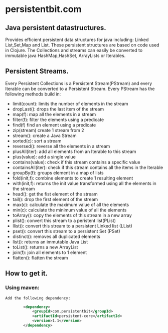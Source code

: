 # persistentbit.com

## Java persistent datastructures.

Provides efficient persistent data structures for java including:
 Linked List,Set,Map and List.
These persistent structures are based on code used in Clojure. 
The Collections and streams can easily be converted to immutable java HashMap,HashSet,  ArrayLists or Iterables. 

## Persistent Streams.

Every Persistent Collections is a Persistent Stream(PStream) and every Iterable can be converted to a Persistent Stream. 
Every PStream has the following methods build in:

- limit(count): limits the number of elements in the stream
- dropLast(): drops the last item of the stream
- map(f): map all the elements in a stream
- filter(f): filter the elements using a predicate
- find(f) find an element using a predicate
- zip(stream) create 1 stream from 2 
- stream(): create a Java Stream
- sorted(c): sort a stream
- reversed(): reverse all the elements in a stream
- plusAll(iter): add all elements from an Iterable to this stream
- plus(value): add a single value
- contains(value): check if this stream contains a specific value
- containsAll(iter): check if this stream contains all the items in the Iterable
- groupBy(f): groups element in a map of lists
- fold(init,f): combine elements to create 1 resulting element
- with(init,f): returns the init value transformed using all the elements in the stream
- head(): get the fist element of the stream
- tail(): drop the first element of the stream
- max(c): calculate the maximum value of all the elements
- min(c): calculate the minimum value of all the elements
- toArray(): copy the elements of this stream in a new array
- plist(): convert this stream to a peristent list(PList)
- llist(): convert this stream to a persistent Linked list (LList)
- pset(): convert this stream to a persistent Set (PSet)
- distinct(): removes all duplicated elements
- list(): returns an immutable  Java List
- toList(): returns a new ArrayList 
- join(f): join all elements to 1 element
- flatten(): flatten the stream


## How to get it.

### Using maven:
    Add the following dependency:
```xml
        <dependency>
            <groupId>com.persistentbit</groupId>
            <artifactId>persistent-core</artifactId>
            <version>1.1</version>
        </dependency>
```
